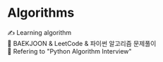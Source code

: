 # Algorithms

✍ Learning algorithm</br>
🎂 BAEKJOON & LeetCode & 파이썬 알고리즘 문제풀이</br>
📘 Refering to "Python Algorithm Interview"
